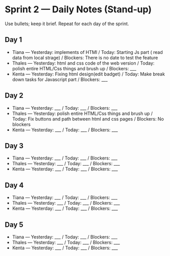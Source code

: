 # Sprint 2 — Daily Notes (Stand‑up)

Use bullets; keep it brief. Repeat for each day of the sprint.

## Day 1
- Tiana — Yesterday: implements of HTMl / Today: Starting Js part ( read data from local strage) / Blockers: There is no date to test the feature
- Thales — Yesterday: html and css code of the web version / Today: polish entire HTML/Css things and brush up / Blockers: ___
- Kenta — Yesterday: Fixing html design(edit badget) / Today: Make break down tasks for Javascript part / Blockers: ___

## Day 2
- Tiana — Yesterday: ___ / Today: ___ / Blockers: ___
- Thales — Yesterday: polish entire HTML/Css things and brush up / Today: Fix buttons and path between html and css pages / Blockers: No blockers
- Kenta — Yesterday: ___ / Today: ___ / Blockers: ___

## Day 3
- Tiana — Yesterday: ___ / Today: ___ / Blockers: ___
- Thales — Yesterday: ___ / Today: ___ / Blockers: ___
- Kenta — Yesterday: ___ / Today: ___ / Blockers: ___

## Day 4
- Tiana — Yesterday: ___ / Today: ___ / Blockers: ___
- Thales — Yesterday: ___ / Today: ___ / Blockers: ___
- Kenta — Yesterday: ___ / Today: ___ / Blockers: ___

## Day 5
- Tiana — Yesterday: ___ / Today: ___ / Blockers: ___
- Thales — Yesterday: ___ / Today: ___ / Blockers: ___
- Kenta — Yesterday: ___ / Today: ___ / Blockers: ___
